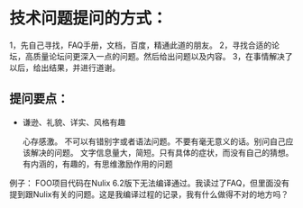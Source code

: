 
# 技术问题提问的方式：

1，先自己寻找，FAQ手册，文档，百度，精通此道的朋友。
2，寻找合适的论坛，高质量论坛问更深入一点的问题。然后给出问题以及内容。
3，在事情解决了以后，给出结果，并进行道谢。

提问要点：
---------


- 谦逊、礼貌、详实、风格有趣

    心存感激。
    不可以有错别字或者语法问题。不要有毫无意义的话。别问自己应该解决的问题。
    文字信息量大，简短。只有具体的症状，而没有自己的猜想。
    有内涵的，有趣的，有思维激励作用的问题

    
例子：
    FOO项目代码在Nulix 6.2版下无法编译通过。我读过了FAQ，但里面没有提到跟Nulix有关的问题。这是我编译过程的记录，我有什么做得不对的地方吗？
